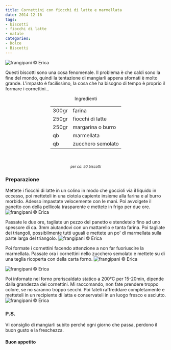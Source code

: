 ```yaml
---
title: Cornettini con fiocchi di latte e marmellata
date: 2014-12-16
tags:
- biscotti
- fiocchi di latte
- natale
categories:
- Dolce
- Biscotti
---
```

![](header.jpg "frangipani © Erica")

Questi biscotti sono una cosa fenomenale. Il problema è che caldi sono la fine del mondo, quindi la tentazione di mangiarli appena sfornati è molto grande. L'impasto è facilissimo, la cosa che ha bisogno di tempo è proprio il formare i cornettini...


<div id="wrapper" style="text-align: center">
  <div id="yourdiv" style="display: inline-block;">
    <div class="ingredients">
      <div class="ingredients-title">Ingredienti</div>
      <table>
        <tbody>
          <tr>
            <td>300gr</td>
            <td>farina</td>
          </tr>
          <tr>
            <td>250gr</td>
            <td>fiocchi di latte</td>
          </tr>
          <tr>
            <td>250gr</td>
            <td>margarina o burro</td>
          </tr>
          <tr>
            <td>qb</td>
            <td>marmellata</td>
          </tr>
          <tr>
            <td>qb</td>
            <td>zucchero semolato</td>   
          </tr>
        </tbody>
      </table>
      <br></br>
      <i class="pull-right" style="font-size: 80%;">per ca. 50 biscotti</i>
    </div>
  </div>
</div>


<h3>
  <font color="grey">
    <i class="fa fa-cogs"></i>
  </font> Preparazione
</h3>

Mettete i fiocchi di latte in un colino in modo che goccioli via il liquido in eccesso, poi metteteli in una ciotola capiente insieme alla farina e al burro morbido. Adesso impastate velocemente con le mani. Poi avvolgete il panetto con della pellicola trasparente e mettete in frigo per due ore.
![](impasto.jpg "frangipani © Erica")

Passate le due ore, tagliate un pezzo del panetto e stendetelo fino ad uno spessore di ca. 3mm aiutandovi con un mattarello e tanta farina. Poi tagliate dei triangoli, possibilmente tutti uguali e mettete un po' di marmellata sulla parte larga del triangolo.
![](cornettini.jpg "frangipani © Erica")

Poi formate i cornettini facendo attenzione a non far fuoriuscire la marmellata. Passate ora i cornettini nello zucchero semolato e mettete su di una teglia ricoperta con della carta forno.
![](zucchero.jpg "frangipani © Erica")

![](teglia.jpg "frangipani © Erica")

Poi infornate nel forno preriscaldato statico a 200°C per 15-20min, dipende dalla grandezza dei cornettini. Mi raccomando, non fate prendere troppo colore, se no saranno troppo secchi. Poi fateli raffreddare completamente e metteteli in un recipiente di latta e conservateli in un luogo fresco e asciutto.
![](risultato.jpg "frangipani © Erica")


<h3>
  <font color="#FFCC00">
    <i class="fa fa-lightbulb-o"></i>
  </font> P.S.
</h3>

Vi consiglio di mangiarli subito perché ogni giorno che passa, perdono il buon gusto e la freschezza.


<h4>Buon appetito
  <font color="red">
    <i class="fa fa-smile-o"></i>
  </font>
</h4>
